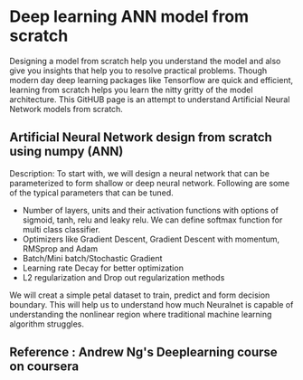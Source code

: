 # Deep learning ANN model from scratch
Designing a model from scratch help you understand the model and also give you insights that help you to resolve practical problems. Though modern day deep learning packages like Tensorflow are quick and efficient, learning from scratch helps you learn the nitty gritty of the model architecture. This GitHUB page is an attempt to understand Artificial Neural Network models from scratch. 

## Artificial Neural Network design from scratch using numpy (ANN)
Description:
To start with, we will design a neural network that can be parameterized to form shallow or deep neural network. Following are some of the typical parameters that can be tuned.
- Number of layers, units and their activation functions with options of sigmoid, tanh, relu and leaky relu. We can define softmax function for multi class classifier.
- Optimizers like Gradient Descent, Gradient Descent with momentum, RMSprop and Adam
- Batch/Mini batch/Stochastic Gradient
- Learning rate Decay for better optimization
- L2 regularization and Drop out regularization methods

We will creat a simple petal dataset to train, predict and form decision boundary. This will help us to understand how much Neuralnet is capable of understanding the nonlinear region where traditional machine learning algorithm struggles.

## Reference : Andrew Ng's Deeplearning course on coursera
